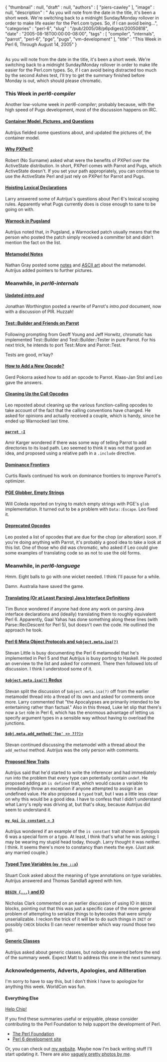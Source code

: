 {
   "thumbnail" : null,
   "draft" : null,
   "authors" : [
      "piers-cawley"
   ],
   "image" : null,
   "description" : " As you will note from the date in the title, it's been a short week. We're switching back to a midnight Sunday/Monday rollover in order to make life easier for the Perl.com types. So, if I can avoid being...",
   "categories" : "perl-6",
   "slug" : "/pub/2005/08/p6pdigest/20050818",
   "date" : "2005-08-18T00:00:00-08:00",
   "tags" : [
      "compiler",
      "internals",
      "parrot",
      "perl-6",
      "pge",
      "pugs",
      "vm-development"
   ],
   "title" : "This Week in Perl 6, Through August 14, 2005"
}





\
As you will note from the date in the title, it's been a short week.
We're switching back to a midnight Sunday/Monday rollover in order to
make life easier for the Perl.com types. So, if I can avoid being
distracted too much by the second Ashes test, I'll try to get the
summary finished before Monday is out, which should please chromatic.

### This Week in *perl6-compiler*

Another low-volume week in *perl6-compiler*; probably because, with the
high speed of Pugs development, most of the discussion happens on IRC.

#### [Container Model, Pictures, and Questions](http://groups.google.com/groups?threadm=20050806162158.GB2263@aut.dyndns.org)

Autrijus fielded some questions about, and updated the pictures of, the
container model.

#### [Why PXPerl?](http://groups.google.com/groups?threadm=20050808125840.22956.qmail@lists.develooper.com)

Robert (No Surname) asked what were the benefits of PXPerl over the
ActiveState distribution. In short, PXPerl comes with Parrot and Pugs,
which ActiveState doesn't. If you set your path appropriately, you can
continue to use the ActiveState Perl and just rely on PXPerl for Parrot
and Pugs.

#### [Hoisting Lexical Declarations](http://groups.google.com/groups?threadm=20050809193348.GA27323@wall.org)

Larry answered some of Autrijus's questions about Perl 6's lexical
scoping rules. Apparently what Pugs currently does is close enough to
sane to be going on with.

#### [Warnock in Pugsland](http://groups.google.com/groups?threadm=20050811040041.GB56898@aut.dyndns.org)

Autrijus noted that, in Pugsland, a Warnocked patch usually means that
the person who posted the patch simply received a committer bit and
didn't mention the fact on the list.

#### [Metamodel Notes](http://pugscode.org/images/metamodel.png)

Nathan Gray posted some
[notes](http://groups.google.com/groups?threadm=20050811193918.GB12852@vs2.capwiz.com)
and [ASCII
art](http://groups.google.com/groups?threadm=20050812170838.GA820@aut.dyndns.org)
about the metamodel. Autrijus added pointers to further pictures.

### Meanwhile, in *perl6-internals*

#### [Updated *intro.pod*](http://groups.google.com/groups?threadm=01bf01c59ba4$384dc5d0$0200a8c0@SERVER)

Jonathan Worthington posted a rewrite of Parrot's *intro.pod* document,
now with a discussion of PIR. Huzzah!

#### [Test::Builder and Friends on Parrot](http://groups.google.com/groups?threadm=1123570251.22403.70.camel@localhost)

Following prompting from Geoff Young and Jeff Horwitz, chromatic has
implemented Test::Builder and Test::Builder::Tester in pure Parrot. For
his next trick, he intends to port Test::More and Parrot::Test.

Tests are good, m'kay?

#### [How to Add a New Opcode?](http://groups.google.com/groups?threadm=1123573276.8867.6.camel@lgerd.hrz.uni-siegen.de)

Gerd Pokorra asked how to add an opcode to Parrot. Klaas-Jan Stol and
Leo gave the answers.

#### [Cleaning Up the Call Opcodes](http://groups.google.com/groups?threadm=42FA0FFB.6090605@toetsch.at)

Leo reposted about cleaning up the various function-calling opcodes to
take account of the fact that the calling conventions have changed. He
asked for opinions and actually received a couple, which is handy, since
he ended up Warnocked last time.

#### [`parrot -I`](http://groups.google.com/groups?threadm=d113603e0508101127396ed8c7@mail.gmail.com)

Amir Karger wondered if there was some way of telling Parrot to add
directories to its load path. Leo seemed to think it was not that good
an idea, and proposed using a relative path in a `.include` directive.

#### [Dominance Frontiers](http://groups.google.com/groups?threadm=45ec99fc050810182530001652@mail.gmail.com)

Curtis Rawls continued his work on dominance frontiers to improve
Parrot's optimizer.

#### [PGE Globber, Empty Strings](http://groups.google.com/groups?threadm=rt-3.0.11-36882-119083.2.43242787217334@perl.org)

Will Coleda reported on trying to match empty strings with PGE's `glob`
implementation. It turned out to be a problem with `Data::Escape`. Leo
fixed it.

#### [Deprecated Opcodes](http://groups.google.com/groups?threadm=42FDF124.2090502@toetsch.at)

Leo posted a list of opcodes that are due for the chop (or alteration)
soon. If you're doing anything with Parrot, it's probably a good idea to
take a look at this list. One of those who did was chromatic, who asked
if Leo could give some examples of translating code so as not to use the
old forms.

### Meanwhile, in *perl6-language*

Hmm. Eight balls to go with one wicket needed. I think I'll pause for a
while.

Damn. Australia have saved the game.

#### [Translating (Or at Least Parsing) Java Interface Definitions](http://article.gmane.org/gmane.comp.lang.perl.perl6.language/4554)

Tim Bunce wondered if anyone had done any work on parsing Java interface
declarations and (ideally) translating them to roughly equivalent Perl
6. Apparently, Gaal Yahas has done something along these lines (with
Parse::RecDescent for Perl 5), but doesn't own the code. He outlined the
approach he took.

#### [Perl 6 Meta Object Protocols and `$object.meta.isa(?)`](http://article.gmane.org/gmane.comp.lang.perl.perl6.language/4558)

Stevan Little is busy documenting the Perl 6 metamodel that he's
implemented in Perl 5 and that Autrijus is busy porting to Haskell. He
posted an overview to the list and asked for comment. There then
followed lots of discussion. I think I understood some of it.

#### [`$object.meta.isa(?)` Redux](http://article.gmane.org/gmane.comp.lang.perl.perl6.language/4574)

Stevan split the discussion of `$object.meta.isa(?)` off from the
earlier metamodel thread into a thread of its own and asked for comments
once more. Larry commented that "the Apocalypses are primarily intended
to be entertaining rather than factual." Also in this thread, Luke let
slip that there's now a `Set` role in Perl 6, which has the enormous
advantage of letting us specify argument types in a sensible way without
having to overload the junctions.

#### [`$obj.meta.add_method('foo' => ???)>`](http://article.gmane.org/gmane.comp.lang.perl.perl6.language/4576)

Stevan continued discussing the metamodel with a thread about the
`add_method` method. Autrijus was the only person with comments.

#### [Proposed New Traits](http://article.gmane.org/gmane.comp.lang.perl.perl6.language/4588)

Autrijus said that he'd started to write the inferencer and had
immediately run into the problem that every type can potentially contain
`undef`. He proposed adding an `is defined` trait, which would cause a
variable to immediately throw an exception if anyone attempted to assign
it an undefined value. He also proposed a `typed` trait, but I was a
little less clear on why this would be a good idea. I have to confess
that I didn't understand what Larry's reply was driving at, but that's
okay, because Autrijus did seem to understand it.

#### [`my $pi is constant = 3`](http://article.gmane.org/gmane.comp.lang.perl.perl6.language/4600)

Autrijus wondered if an example of the `is constant` trait shown in
Synopsis 6 was a special form or a typo. At least, I think that's what
he was asking; I may be wearing my stupid head today, though. Larry
thought it was neither. I think. It seems there's more to constancy than
meets the eye. (Just ask any married couple.)

#### [Typed Type Variables (`my Foo ::x`)](http://article.gmane.org/gmane.comp.lang.perl.perl6.language/4625)

Stuart Cook asked about the meaning of type annotations on type
variables. Autrijus answered and Thomas Sandlaß agreed with him.

#### [`BEGIN {...}` and IO](http://www.mail-archive.com/perl6-language@perl.org/msg21349.html)

Nicholas Clark commented on an earlier discussion of using IO in `BEGIN`
blocks, pointing out that this was just a specific case of the more
general problem of attempting to serialize things to bytecodes that were
simply unserializable. I reckon the trick of it will be to do such
things in `INIT` or possibly `CHECK` blocks (I can never remember which
way round those two go).

#### [Generic Classes](http://article.gmane.org/gmane.comp.lang.perl.perl6.language/4658)

Autrijus asked about generic classes, but nobody answered before the end
of the summary week. Expect Matt to address this one in the next
summary.

### Acknowledgements, Adverts, Apologies, and Alliteration

I'm sorry to have to say this, but I don't think I have to apologize for
anything this week. WorldCon was fun.

#### Everything Else

[Help Chip!](http://www.geeksunite.net/)

If you find these summaries useful or enjoyable, please consider
contributing to the Perl Foundation to help support the development of
Perl.

-   [The Perl Foundation](http://donate.perl-foundation.org/)
-   [Perl 6 development site](http://dev.perl.org/perl6/)

Or, you can check out [my website](http://www.bofh.org.uk/). Maybe now
I'm back writing stuff I'll start updating it. There are also [vaguely
pretty photos by me](http://www.flickr.com/photos/pdcawley).


